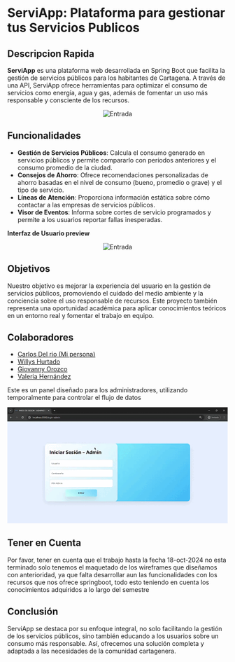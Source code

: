 # ServiApp: Plataforma para gestionar tus Servicios Publicos

## Descripcion Rapida

**ServiApp** es una plataforma web desarrollada en Spring Boot que facilita la gestión de servicios públicos para los habitantes de Cartagena. A través de una API, ServiApp ofrece herramientas para optimizar el consumo de servicios como energía, agua y gas, además de fomentar un uso más responsable y consciente de los recursos.

<div align="center"> 

  <img src="cach-rdme/gifs/gif1.gif" alt="Entrada">
</div>

## Funcionalidades

- **Gestión de Servicios Públicos**: Calcula el consumo generado en servicios públicos y permite compararlo con períodos anteriores y el consumo promedio de la ciudad.
- **Consejos de Ahorro**: Ofrece recomendaciones personalizadas de ahorro basadas en el nivel de consumo (bueno, promedio o grave) y el tipo de servicio.
- **Líneas de Atención**: Proporciona información estática sobre cómo contactar a las empresas de servicios públicos.
- **Visor de Eventos**: Informa sobre cortes de servicio programados y permite a los usuarios reportar fallas inesperadas.

**Interfaz de Usuario preview**

<div align="center"> 

  <img src="cach-rdme/gifs/gif2.gif" alt="Entrada">
</div>

## Objetivos

Nuestro objetivo es mejorar la experiencia del usuario en la gestión de servicios públicos, promoviendo el cuidado del medio ambiente y la conciencia sobre el uso responsable de recursos. Este proyecto también representa una oportunidad académica para aplicar conocimientos teóricos en un entorno real y fomentar el trabajo en equipo.


## Colaboradores

- [Carlos Del rio (Mi persona)](https://github.com/cdelriot1121)
- [Willys Hurtado](https://github.com/Sirwillys06)
- [Giovanny Orozco](https://github.com/Gaos-Orozco)
- [Valeria Hernández](https://github.com/valeriahh33)

Este es un panel diseñado para los administradores, utilizando temporalmente para controlar el flujo de datos


<div align="center"> 

  <img src="cach-rdme/gifs/gif3.gif" alt="Entrada">
</div>


## Tener en Cuenta
Por favor, tener en cuenta que el trabajo hasta la fecha 18-oct-2024 no esta terminado solo tenemos el maquetado de los wireframes que diseñamos con anterioridad, ya que falta desarrollar aun las funcionalidades con los recursos que nos ofrece springboot, todo esto teniendo en cuenta los conocimientos adquiridos a lo largo del semestre

## Conclusión

ServiApp se destaca por su enfoque integral, no solo facilitando la gestión de los servicios públicos, sino también educando a los usuarios sobre un consumo más responsable. Así, ofrecemos una solución completa y adaptada a las necesidades de la comunidad cartagenera.
